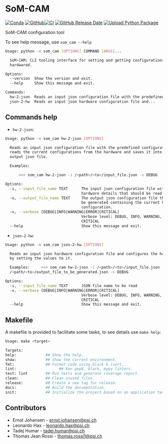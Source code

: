 
# SoM-CAM


[![Conda](https://img.shields.io/conda/pn/paulscherrerinstitute/som_cam?color=success)](https://anaconda.org/paulscherrerinstitute/som_cam) [![GitHub](https://img.shields.io/github/license/paulscherrerinstitute/som-cam)](https://github.com/paulscherrerinstitute/som-cam/blob/master/LICENSE)[![CI](https://github.com/paulscherrerinstitute/SoM-CAM/actions/workflows/main.yml/badge.svg)](https://github.com/paulscherrerinstitute/SoM-CAM/actions/workflows/main.yml) [![GitHub Release Date](https://img.shields.io/github/release-date/paulscherrerinstitute/som-cam)](https://github.com/paulscherrerinstitute/SoM-CAM/releases) [![Upload Python Package](https://github.com/paulscherrerinstitute/SoM-CAM/actions/workflows/publish-conda-package.yml/badge.svg)](https://github.com/paulscherrerinstitute/SoM-CAM/actions/workflows/publish-conda-package.yml)


SoM-CAM configuration tool


To see help message, use `som_cam --help`

```bash
Usage: python -m som_cam [OPTIONS] COMMAND [ARGS]...

  SoM-CAM: CLI tooling interface for setting and getting configurations from
  hardwared.

Options:
  --version  Show the version and exit.
  --help     Show this message and exit.

Commands:
  hw-2-json  Reads an input json configuration file with the predefined...
  json-2-hw  Reads an input json hardware configuration file and...
```


## Commands help

* `hw-2-json`:

```bash
Usage: python -m som_cam hw-2-json [OPTIONS]

  Reads an input json configuration file with the predefined configurations,
  reads the current configurations from the hardware and saves it into an
  output json file.

  Examples:

      >>> som_cam hw-2-json -i /<path>/<to>/input_file.json -v DEBUG

Options:
  -i, --input_file_name TEXT      The input json configuration file with the
                                  hardware details that should be read.
  -o, --output_file_name TEXT     The output json configuration file that will
                                  be generated containing the current hardware
                                  configuration.
  -v, --verbose [DEBUG|INFO|WARNING|ERROR|CRITICAL]
                                  Verbose level: DEBUG, INFO, WARNING, ERROR,
                                  CRITICAL
  --help                          Show this message and exit.
```


* `json-2-hw`:

```bash
Usage: python -m som_cam json-2-hw [OPTIONS]

  Reads an input json hardware configuration file and configures the hardware
  by setting the values to it.

  Examples:     >>> som_cam hw-2-json -i /<path>/<to>/input_file.json -o
  /<path/<to>/output_file_to_be_generated.json -v DEBUG

Options:
  -i, --input_file_name TEXT      JSON file name to be read
  -v, --verbose [DEBUG|INFO|WARNING|ERROR|CRITICAL]
                                  Verbose level: DEBUG, INFO, WARNING, ERROR,
                                  CRITICAL
  --help                          Show this message and exit.
```

## Makefile 

A makefile is provided to facilitate some tasks, to see details use ```make help```:

```bash
Usage: make <target>

Targets:
help:             ## Show the help.
show:             ## Show the current environment.
fmt:              ## Format code using black & isort.
lint:                   ## Run pep8, black, mypy linters.
test: lint        ## Run tests and generate coverage report.
clean:            ## Clean unused files.
release:          ## Create a new tag for release.
docs:             ## Build the documentation.
init:             ## Initialize the project based on an application template.
```

## Contributors

- Ernst Johansen - ernst.johansen@psi.ch
- Leonardo Hax - leonardo.hax@psi.ch
- Tadej Humar - tadej.humar@psi.ch
- Thomas Jean Rossi - thomas.rossi1@psi.ch


